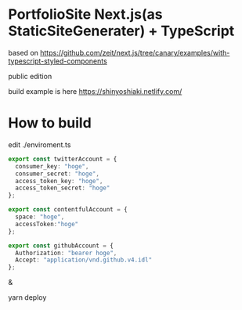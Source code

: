 # PortfolioSite Next.js(as StaticSiteGenerater) + TypeScript

based on https://github.com/zeit/next.js/tree/canary/examples/with-typescript-styled-components

public edition

build example is here https://shinyoshiaki.netlify.com/

# How to build

edit ./enviroment.ts

```typescript
export const twitterAccount = {
  consumer_key: "hoge",
  consumer_secret: "hoge",
  access_token_key: "hoge",
  access_token_secret: "hoge"
};

export const contentfulAccount = {
  space: "hoge",
  accessToken:"hoge"
};

export const githubAccount = {
  Authorization: "bearer hoge",
  Accept: "application/vnd.github.v4.idl"
};

```

&

yarn deploy
